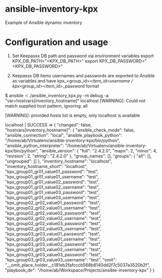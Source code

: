 ansible-inventory-kpx
=================
Example of Ansible dynamic inventory

Configuration and usage
=================
1. Set Keepassx DB path and password via environment variables
export KPX_DB_PATH="<KPX_DB_PATH>"
export KPX_DB_PASSWORD="<KPX_DB_PASSWORD>"

2. Keepassx DB items usernames and passwords are exported to Ansible as variables
and have kpx_<group_id>_<item_id>_username / kpx_<group_id>_<item_id>_password format

$ ansible -i ./ansible_inventory_kpx.py -m debug -a "var=hostvars[inventory_hostname]" localhost
 [WARNING]: Could not match supplied host pattern, ignoring: all

 [WARNING]: provided hosts list is empty, only localhost is available

localhost | SUCCESS => {
    "changed": false,
    "hostvars[inventory_hostname]": {
        "ansible_check_mode": false,
        "ansible_connection": "local",
        "ansible_playbook_python": "/home/ab/Virtualenv/ansible-inventory-kpx/bin/python",
        "ansible_python_interpreter": "/home/ab/Virtualenv/ansible-inventory-kpx/bin/python",
        "ansible_version": {
            "full": "2.4.2.0",
            "major": 2,
            "minor": 4,
            "revision": 2,
            "string": "2.4.2.0"
        },
        "group_names": [],
        "groups": {
            "all": [],
            "ungrouped": []
        },
        "inventory_hostname": "localhost",
        "inventory_hostname_short": "localhost",
        "kpx_group01_gr01_value01_password": "test",
        "kpx_group01_gr01_value01_username": "test",
        "kpx_group01_gr01_value02_password": "test",
        "kpx_group01_gr01_value02_username": "test",
        "kpx_group01_gr01_value03_password": "test",
        "kpx_group01_gr01_value03_username": "test",
        "kpx_group02_gr02_value01_password": "test",
        "kpx_group02_gr02_value01_username": "test",
        "kpx_group02_gr02_value02_password": "test",
        "kpx_group02_gr02_value02_username": "test",
        "kpx_group02_gr02_value03_password": "test",
        "kpx_group02_gr02_value03_username": "test",
        "kpx_group03_gr03_value01_password": "test",
        "kpx_group03_gr03_value01_username": "test",
        "kpx_group03_gr03_value02_password": "test",
        "kpx_group03_gr03_value02_username": "test",
        "kpx_group03_gr03_value03_password": "test",
        "kpx_group03_gr03_value03_username": "test",
        "omit": "__omit_place_holder__c181eb2fafcccb568b8140dd2f7c5037a3520b2f",
        "playbook_dir": "/home/ab/Workspace/Projects/ansible-inventory-kpx"
    }
}
